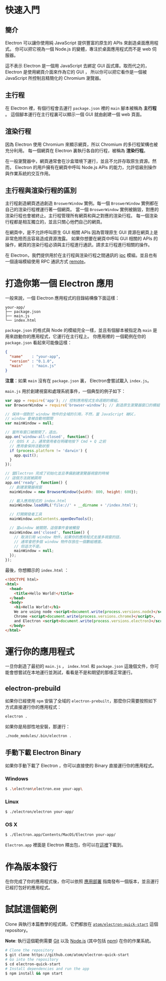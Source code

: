 # 快速入門

## 簡介

Electron 可以讓你使用純 JavaScript 提供豐富的原生的 APIs 來創造桌面應用程式。
你可以把它視為一個 Node.js 的變體，專注於桌面應用程式而不是 web 伺服器。

這不表示 Electron 是一個用 JavaScript 去綁定 GUI 函式庫。取而代之的，Electron 是使用網頁介面來作為它的 GUI ，
所以你可以把它看作是一個被 JavaScript 所控制且精簡化的 Chromium 瀏覽器。

## 主行程

在 Electron 裡，有個行程會去運行 `package.json` 裡的 `main` 腳本被稱為 __主行程__ 。
這個腳本運行在主行程裏可以顯示一個 GUI 就由創建一個 web 頁面。

## 渲染行程

因為 Electron 使用 Chromium 來顯示網頁，所以 Chromium 的多行程架構也被充分利用。
每一個網頁在 Electron 裏執行各自的行程，被稱為 __渲染行程__。

在一般瀏覽器中，網頁通常會在沙盒環境下運行，並且不允許存取原生資源。然而，
Electron 的用戶擁有在網頁中呼叫 Node.js APIs 的能力，允許低級別操作與作業系統的交互作用。

## 主行程與渲染行程的區別

主行程創造網頁透過創造 `BroswerWindow` 實例。每一個 `BroswerWindow` 實例都在自己的渲染行程裡運行著一個網頁。
當一個 `BroswerWindow` 實例被銷毀，對應的渲染行程也會被終止。主行程管理所有網頁和與之對應的渲染行程。
每一個渲染行程都是相互獨立的，並且只關心他們自己的網頁。

在網頁中，是不允許呼叫原生 GUI 相關 APIs 因為管理原生 GUI 資源在網頁上是非常危險而且容易造成資源洩露。
如果你想要在網頁中呼叫 GUI 相關的 APIs 的操作，網頁的渲染行程必須與主行程進行通訊，請求主行程進行相關的操作。

在 Electron，我們提供用於在主行程與渲染行程之間通訊的 [ipc](../api/ipc-renderer.md) 模組。並且也有一個遠端模組使用 RPC 通訊方式 [remote](../api/remote.md)。

# 打造你第一個 Electron 應用

一般來說，一個 Electron 應用程式的目錄結構像下面這樣：

```text
your-app/
├── package.json
├── main.js
└── index.html
```

`package.json` 的格式與 Node 的模組完全一樣，並且有個腳本被指定為 `main` 是用來啟動你的應用程式，它運行在主行程上。
你應用裡的 一個範例在你的 `package.json` 看起來可能像這樣：

```json
{
  "name"    : "your-app",
  "version" : "0.1.0",
  "main"    : "main.js"
}
```

__注意__：如果 `main` 沒有在 `package.json` 裏， Electron會嘗試載入 `index.js`。

`main.js` 用於創建視窗和處理系統事件，一個典型的例子如下：

``` javascript
var app = require('app'); // 控制應用程式生命週期的模組。
var BrowserWindow = require('browser-window'); // 創造原生瀏覽器窗口的模組

// 保持一個對於 window 物件的全域的引用，不然，當 JavaScript 被GC，
// window 會被自動地關閉
var mainWindow = null;

// 當所有窗口被關閉了，退出。
app.on('window-all-closed', function() {
  // 在OS X 上，通常使用者在明確地按下 Cmd + Q 之前
  // 應用會保持活動狀態
  if (process.platform != 'darwin') {
    app.quit();
  }
});

// 當Electron 完成了初始化並且準備創建瀏覽器視窗的時候
// 這個方法就被調用
app.on('ready', function() {
  // 創建瀏覽器視窗
  mainWindow = new BrowserWindow({width: 800, height: 600});

  // 載入應用程式的 index.html
  mainWindow.loadURL('file://' + __dirname + '/index.html');

  // 打開開發者工具
  mainWindow.webContents.openDevTools();

  // 當window 被關閉，這個事件會被觸發
  mainWindow.on('closed', function() {
    // 取消引用 window 物件，如果你的應用程式支援多視窗的話，
    // 通常會把多個 window 物件存放在一個數組裡面，
    // 但這次不是。
    mainWindow = null;
  });
});
```

最後，你想顯示的 `index.html` ：

```html
<!DOCTYPE html>
<html>
  <head>
    <title>Hello World!</title>
  </head>
  <body>
    <h1>Hello World!</h1>
    We are using node <script>document.write(process.versions.node)</script>,
    Chrome <script>document.write(process.versions.chrome)</script>,
    and Electron <script>document.write(process.versions.electron)</script>.
  </body>
</html>
```

# 運行你的應用程式

一旦你創造了最初的 `main.js` ， `index.html` 和 `package.json` 這幾個文件，你可能會想嘗試在本地運行並測試，看看是不是和期望的那樣正常運行。

## electron-prebuild
如果你已經使用 `npm` 安裝了全域的 `electron-prebuilt`，那麼你只需要按照如下方式直接運行你的應用程式：

```bash
electron .
```

如果你是局部性地安裝，那運行：

```bash
./node_modules/.bin/electron .
```

## 手動下載 Electron Binary

如果你手動下載了 Electron ，你可以直接使的 Binary 直接運行你的應用程式。

### Windows

``` bash
$ .\electron\electron.exe your-app\
```

### Linux

``` bash
$ ./electron/electron your-app/
```

### OS X

``` bash
$ ./Electron.app/Contents/MacOS/Electron your-app/
```

`Electron.app` 裡面是 Electron 釋出包，你可以在[這裡](https://github.com/atom/electron/releases)下載到。

# 作為版本發行
在你完成了你的應用程式後，你可以依照 [應用部署](https://github.com/atom/electron/blob/master/docs/tutorial/application-distribution.md) 指南發布一個版本，並且運行已經打包好的應用程式。

# 試試這個範例

Clone 與執行本篇教學的程式碼，它們都放在 [`atom/electron-quick-start`](https://github.com/atom/electron-quick-start) 這個 repository。

**Note**: 執行這個範例需要 [Git](https://git-scm.com) 以及 [Node.js](https://nodejs.org/en/download/) (其中包括 [npm](https://npmjs.org)) 在你的作業系統。

```bash
# Clone the repository
$ git clone https://github.com/atom/electron-quick-start
# Go into the repository
$ cd electron-quick-start
# Install dependencies and run the app
$ npm install && npm start
```
